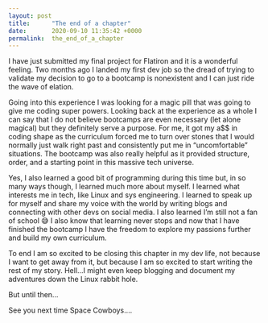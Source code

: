 ```yaml
---
layout: post
title:      "The end of a chapter"
date:       2020-09-10 11:35:42 +0000
permalink:  the_end_of_a_chapter
---
```



I have just submitted my final project for Flatiron and it is a wonderful feeling. Two months ago I landed my first dev job so the dread of trying to validate my decision to go to a bootcamp is nonexistent and I can just ride the wave of elation. 

Going into this experience I was looking for a magic pill that was going to give me coding super powers. Looking back at the experience as a whole I can say that I do not believe bootcamps are even necessary (let alone magical) but they definitely serve a purpose. For me, it got my a$$ in coding shape as the curriculum forced me to turn over stones that I would normally just walk right past and consistently put me in “uncomfortable” situations. The bootcamp was also really helpful as it provided structure, order, and a starting point in this massive tech universe. 

Yes, I also learned a good bit of programming during this time but, in so many ways though, I learned much more about myself. 
I learned what interests me in tech, like Linux and sys engineering. 
I learned to speak up for myself and share my voice with the world by writing blogs and connecting with other devs on social media. 
I also learned I’m still not a fan of school 😅
I also know that learning never stops and now that I have finished the bootcamp I have the freedom to explore my passions further and build my own curriculum. 

To end I am so excited to be closing this chapter in my dev life, not because I want to get away from it, but because I am so excited to start writing the rest of my story. Hell...I might even keep blogging and document my adventures down the Linux rabbit hole. 

But until then…

See you next time Space Cowboys....

